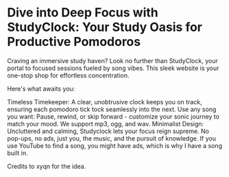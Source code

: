 
# Dive into Deep Focus with StudyClock: Your Study Oasis for Productive Pomodoros
Craving an immersive study haven? Look no further than StudyClock, your portal to focused sessions fueled by song vibes. This sleek website is your one-stop shop for effortless concentration.

Here's what awaits you:

Timeless Timekeeper: A clear, unobtrusive clock keeps you on track, ensuring each pomodoro tick tock seamlessly into the next.
Use any song you want: Pause, rewind, or skip forward - customize your sonic journey to match your mood. We support mp3, ogg, and wav.
Minimalist Design: Uncluttered and calming, Studyclock lets your focus reign supreme. No pop-ups, no ads, just you, the music, and the pursuit of knowledge. If you use YouTube to find a song, you might have ads, which is why I have a song built in.

Credits to xyqn for the idea. 
